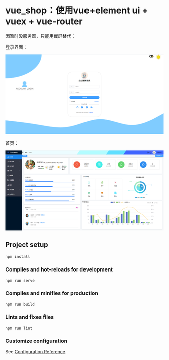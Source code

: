 # vue_shop：使用vue+element ui + vuex + vue-router

因暂时没服务器，只能用截屏替代：

登录界面：

![image-20210604191801625](.\img\image-20210604191801625.png)

首页：

![image-20210604191855837](.\img\image-20210604191855837.png)

## Project setup
```
npm install
```

### Compiles and hot-reloads for development
```
npm run serve
```

### Compiles and minifies for production
```
npm run build
```

### Lints and fixes files
```
npm run lint
```

### Customize configuration
See [Configuration Reference](https://cli.vuejs.org/config/).
